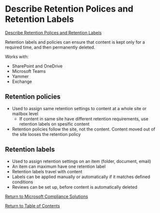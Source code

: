 # Describe Retention Polices and Retention Labels

[Describe Retention Polices and Retention Labels](https://docs.microsoft.com/en-us/learn/modules/describe-information-protection-governance-capabilities-microsoft-365/6-describe-retention-polices-retention-labels)

Retention labels and policies can ensure that content is kept only for a required time, and then permanently deleted.

Works with:
* SharePoint and OneDrive
* Microsoft Teams
* Yammer
* Exchange

## Retention policies
* Used to assign same retention settings to content at a whole site or mailbox level
    * If content in same site have different retention requirements, use retention labels on spesific content
* Retention policies follow the site, not the content. Content moved out of the site looses the retention policy

## Retention labels
* Used to assign retention settings on an item (folder, document, email)
* An item can maximum have one retention label
* Retention labels travel with content
* Labels can be applied manually or automatically if it matches defined conditions
* Reviews can be set up, before content is automatically deleted


[Return to Microsoft Compliance Solutions](README.md)

[Return to Table of Contents](../README.md)